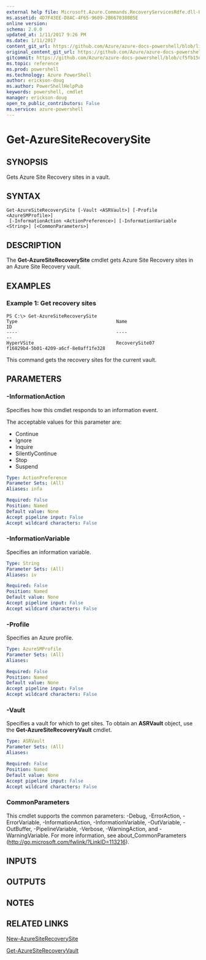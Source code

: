 ```yaml
---
external help file: Microsoft.Azure.Commands.RecoveryServicesRdfe.dll-Help.xml
ms.assetid: 4D7F43EE-D8AC-4F65-9609-2B6670380B5E
online version: 
schema: 2.0.0
updated_at: 1/11/2017 9:26 PM
ms.date: 1/11/2017
content_git_url: https://github.com/Azure/azure-docs-powershell/blob/live/azureps-cmdlets-docs/ServiceManagement/Azure.SiteRecovery/v3.3.0/Get-AzureSiteRecoverySite.md
original_content_git_url: https://github.com/Azure/azure-docs-powershell/blob/live/azureps-cmdlets-docs/ServiceManagement/Azure.SiteRecovery/v3.3.0/Get-AzureSiteRecoverySite.md
gitcommit: https://github.com/Azure/azure-docs-powershell/blob/cf5fb15dcd1fe2c86458f47e1a11dc88817021fc/azureps-cmdlets-docs/ServiceManagement/Azure.SiteRecovery/v3.3.0/Get-AzureSiteRecoverySite.md
ms.topic: reference
ms.prod: powershell
ms.technology: Azure PowerShell
author: erickson-doug
ms.author: PowerShellHelpPub
keywords: powershell, cmdlet
manager: erickson-doug
open_to_public_contributors: False
ms.service: azure-powershell
---
```


# Get-AzureSiteRecoverySite

## SYNOPSIS
Gets Azure Site Recovery sites in a vault.

## SYNTAX

```
Get-AzureSiteRecoverySite [-Vault <ASRVault>] [-Profile <AzureSMProfile>]
 [-InformationAction <ActionPreference>] [-InformationVariable <String>] [<CommonParameters>]
```

## DESCRIPTION
The **Get-AzureSiteRecoverySite** cmdlet gets Azure Site Recovery sites in an Azure Site Recovery vault.

## EXAMPLES

### Example 1: Get recovery sites
```
PS C:\> Get-AzureSiteRecoverySite
Type                                    Name                                    ID
----                                    ----                                    --
HyperVSite                              RecoverySite07                          f16829b4-5b01-4209-a6cf-8e0aff1fe328
```

This command gets the recovery sites for the current vault.

## PARAMETERS

### -InformationAction
Specifies how this cmdlet responds to an information event.

The acceptable values for this parameter are:

- Continue
- Ignore
- Inquire
- SilentlyContinue
- Stop
- Suspend

```yaml
Type: ActionPreference
Parameter Sets: (All)
Aliases: infa

Required: False
Position: Named
Default value: None
Accept pipeline input: False
Accept wildcard characters: False
```

### -InformationVariable
Specifies an information variable.

```yaml
Type: String
Parameter Sets: (All)
Aliases: iv

Required: False
Position: Named
Default value: None
Accept pipeline input: False
Accept wildcard characters: False
```

### -Profile
Specifies an Azure profile.

```yaml
Type: AzureSMProfile
Parameter Sets: (All)
Aliases: 

Required: False
Position: Named
Default value: None
Accept pipeline input: False
Accept wildcard characters: False
```

### -Vault
Specifies a vault for which to get sites.
To obtain an **ASRVault** object, use the **Get-AzureSiteRecoveryVault** cmdlet.

```yaml
Type: ASRVault
Parameter Sets: (All)
Aliases: 

Required: False
Position: Named
Default value: None
Accept pipeline input: False
Accept wildcard characters: False
```

### CommonParameters
This cmdlet supports the common parameters: -Debug, -ErrorAction, -ErrorVariable, -InformationAction, -InformationVariable, -OutVariable, -OutBuffer, -PipelineVariable, -Verbose, -WarningAction, and -WarningVariable. For more information, see about_CommonParameters (http://go.microsoft.com/fwlink/?LinkID=113216).

## INPUTS

## OUTPUTS

## NOTES

## RELATED LINKS

[New-AzureSiteRecoverySite](xref:ServiceManagement/Azure.SiteRecovery/v3.3.0/New-AzureSiteRecoverySite.md)

[Get-AzureSiteRecoveryVault](xref:ServiceManagement/Azure.SiteRecovery/v3.3.0/Get-AzureSiteRecoveryVault.md)


